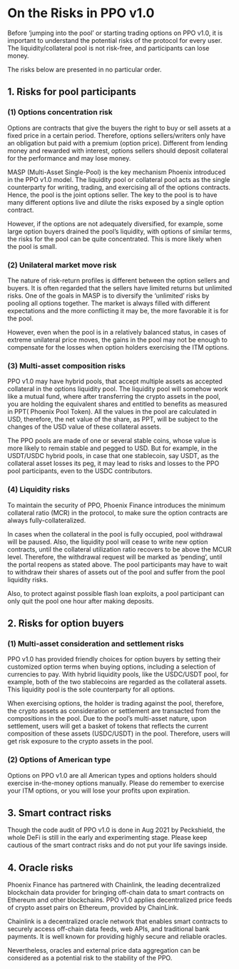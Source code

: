 # On the Risks in PPO v1.0

Before ‘jumping into the pool’ or starting trading options on PPO v1.0, it is important to understand the potential risks of the protocol for every user. The liquidity/collateral pool is not risk-free, and participants can lose money.

The risks below are presented in no particular order.

## 1. Risks for pool participants

### (1) Options concentration risk

Options are contracts that give the buyers the right to buy or sell assets at a fixed price in a certain period. Therefore, options sellers/writers only have an obligation but paid with a premium (option price). Different from lending money and rewarded with interest, options sellers should deposit collateral for the performance and may lose money.

MASP (Multi-Asset Single-Pool) is the key mechanism Phoenix introduced in the PPO v1.0 model. The liquidity pool or collateral pool acts as the single counterparty for writing, trading, and exercising all of the options contracts. Hence, the pool is the joint options seller. The key to the pool is to have many different options live and dilute the risks exposed by a single option contract.

However, if the options are not adequately diversified, for example, some large option buyers drained the pool’s liquidity, with options of similar terms, the risks for the pool can be quite concentrated. This is more likely when the pool is small.

### (2) Unilateral market move risk

The nature of risk-return profiles is different between the option sellers and buyers. It is often regarded that the sellers have limited returns but unlimited risks. One of the goals in MASP is to diversify the ‘unlimited’ risks by pooling all options together. The market is always filled with different expectations and the more conflicting it may be, the more favorable it is for the pool.

However, even when the pool is in a relatively balanced status, in cases of extreme unilateral price moves, the gains in the pool may not be enough to compensate for the losses when option holders exercising the ITM options.

### (3) Multi-asset composition risks 

PPO v1.0 may have hybrid pools, that accept multiple assets as accepted collateral in the options liquidity pool. The liquidity pool will somehow work like a mutual fund, where after transferring the crypto assets in the pool, you are holding the equivalent shares and entitled to benefits as measured in PPT( Phoenix Pool Token). All the values in the pool are calculated in USD, therefore, the net value of the share, as PPT, will be subject to the changes of the USD value of these collateral assets.

The PPO pools are made of one or several stable coins, whose value is more likely to remain stable and pegged to USD. But for example, in the USDT/USDC hybrid pools, in case that one stablecoin, say USDT, as the collateral asset losses its peg, it may lead to risks and losses to the PPO pool participants, even to the USDC contributors.

### (4) Liquidity risks

To maintain the security of PPO, Phoenix Finance introduces the minimum collateral ratio (MCR) in the protocol, to make sure the option contracts are always fully-collateralized. 

In cases when the collateral in the pool is fully occupied, pool withdrawal will be paused. Also, the liquidity pool will cease to write new option contracts, until the collateral utilization ratio recovers to be above the MCUR level. Therefore, the withdrawal request will be marked as ‘pending’, until the portal reopens as stated above. The pool participants may have to wait to withdraw their shares of assets out of the pool and suffer from the pool liquidity risks.

Also, to protect against possible flash loan exploits, a pool participant can only quit the pool one hour after making deposits.

## 2. Risks for option buyers

### (1) Multi-asset consideration and settlement risks

PPO v1.0 has provided friendly choices for option buyers by setting their customized option terms when buying options, including a selection of currencies to pay. With hybrid liquidity pools, like the USDC/USDT pool, for example, both of the two stablecoins are regarded as the collateral assets. This liquidity pool is the sole counterparty for all options.

When exercising options, the holder is trading against the pool, therefore, the crypto assets as consideration or settlement are transacted from the compositions in the pool. Due to the pool’s multi-asset nature, upon settlement, users will get a basket of tokens that reflects the current composition of these assets (USDC/USDT) in the pool. Therefore, users will get risk exposure to the crypto assets in the pool.

### (2) Options of American type

Options on PPO v1.0 are all American types and options holders should exercise in-the-money options manually. Please do remember to exercise your ITM options, or you will lose your profits upon expiration.

## 3. Smart contract risks

Though the code audit of PPO v1.0 is done in Aug 2021 by Peckshield, the whole DeFi is still in the early and experimenting stage. Please keep cautious of the smart contract risks and do not put your life savings inside. 

## 4. Oracle risks

Phoenix Finance has partnered with Chainlink, the leading decentralized blockchain data provider for bringing off-chain data to smart contracts on Ethereum and other blockchains. PPO v1.0 applies decentralized price feeds of crypto asset pairs on Ethereum, provided by ChainLink.

Chainlink is a decentralized oracle network that enables smart contracts to securely access off-chain data feeds, web APIs, and traditional bank payments. It is well known for providing highly secure and reliable oracles.

Nevertheless, oracles and external price data aggregation can be considered as a potential risk to the stability of the PPO.

